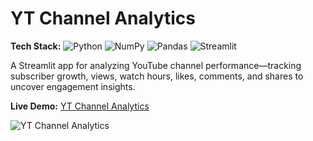 # YT Channel Analytics

**Tech Stack:** ![Python](https://img.shields.io/badge/Python-3776AB?logo=python&logoColor=white) ![NumPy](https://img.shields.io/badge/NumPy-013243?logo=numpy&logoColor=white) ![Pandas](https://img.shields.io/badge/Pandas-150458?logo=pandas&logoColor=white) ![Streamlit](https://img.shields.io/badge/Streamlit-FF4B4B?logo=streamlit&logoColor=white)

A Streamlit app for analyzing YouTube channel performance—tracking subscriber growth, views, watch hours, likes, comments, and shares to uncover engagement insights.

**Live Demo:** [YT Channel Analytics](https://yildiramdsa-yt-channel-analytics-yt-channel-analytics-h9ai9c.streamlit.app/)

![YT Channel Analytics](https://github.com/yildiramdsa/yt_channel_analytics/blob/main/yt_logo_lg.png)
